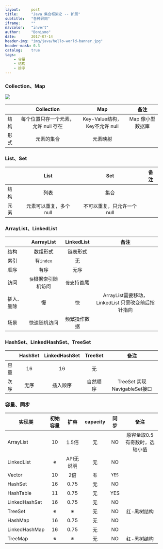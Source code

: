```yaml
---
layout:     post
title:      "Java 集合框架之 -- 扩展"
subtitle:   "各种异同"
iframe:     ""
navcolor:   "invert"
author:     "Bonismo"
date:       2017-07-14
header-img: "img/java/hello-world-banner.jpg"
header-mask: 0.3
catalog:    true
tags:
    - 容量
    - 结构
    - 排序
---
```



### Collection、Map

<div>
    <img src="https://github.com/StayHungryStayFoolish/stayhungrystayfoolish.github.io/blob/master/img/java/collection.jpg?raw=true" />
</div>


||Collection|Map|备注|
|---|:---:|:---:|:---:|
|结构|每个位置只存一个元素，允许 null 存在|Key-Value结构，Key不允许 null|Map 像小型数据库|
|形式|元素的集合|元素映射||

### List、Set

||List|Set|备注|
|---|:---:|:---:|:---:|
|结构|列表|集合||
|元素|元素可以重复，多个 null|不可以重复，只允许一个 null||

### ArrayList、LinkedList

||AarrayList|LinkedList|备注|
|---|:---:|:---:|:---:|
|结构|数组形式|链表形式||
|索引|有`index`|无||
|顺序|有序|无序||
|访问|`快`根据索引随机访问|`慢`支持首尾||
|插入、删除|慢|快|ArrayList需要移动，LinkedList 只需改变前后指针指向|
|场景|快速随机访问|频繁操作数据||

### HashSet、LinkedHashSet、TreeSet
||HashSet|LinkedHashSet|TreeSet|备注|
|---|:---:|:---:|:---:|:---:|
|容量|16|16|无||
|次序|无序|插入顺序|自然顺序|TreeSet 实现 NavigableSet接口|

### 容量、同步

|实现类|初始容量|扩容|capacity|同步|备注|
|---|:---:|:---:|:---:|:---:|:---:|
|ArrayList|10|1.5倍|无|NO|原容量取0.5有奇数时，选较小值|
|LinkedList|※|API无说明|无|NO|
|Vector|10|2倍|`有`|`YES`|||
|HashSet|16|0.75|无|NO||
|HashTable|11|0.75|无|YES||
|LinkedHashSet|16|0.75|无|NO||
|TreeSet|※|※|无|NO|红-黑树结构|
|HashMap|16|0.75|无|NO||
|LinkedHashMap|16|0.75|无|NO||
|TreeMap|※|※|无|NO|红-黑树结构|
